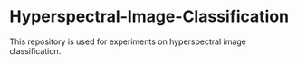 # Hyperspectral-Image-Classification
This repository is used for experiments on hyperspectral image classification.
